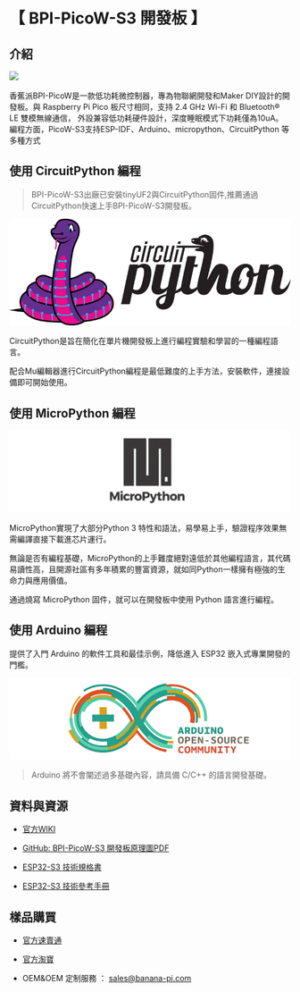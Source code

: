 # 【 BPI-PicoW-S3 開發板 】

## 介紹

![](assets/images/BPI-PicoW-S3_banner.jpg)

香蕉派BPI-PicoW是一款低功耗微控制器，專為物聯網開發和Maker DIY設計的開發板。與 Raspberry Pi Pico 板尺寸相同，支持 2.4 GHz Wi-Fi 和 Bluetooth® LE 雙模無線通信， 外設兼容低功耗硬件設計，深度睡眠模式下功耗僅為10uA。編程方面，PicoW-S3支持ESP-IDF、Arduino、micropython、CircuitPython 等多種方式

## 使用 CircuitPython 編程

> BPI-PicoW-S3出廠已安裝tinyUF2與CircuitPython固件,推薦通過CircuitPython快速上手BPI-PicoW-S3開發板。

![](assets/images/CircuitPython_Repo_header_logo.jpg)

CircuitPython是旨在簡化在單片機開發板上進行編程實驗和學習的一種編程語言。

配合Mu編輯器進行CircuitPython編程是最低難度的上手方法，安裝軟件，連接設備即可開始使用。

## 使用 MicroPython 編程

![](assets/images/Mircopython.png)

MicroPython實現了大部分Python 3 特性和語法，易學易上手，驗證程序效果無需編譯直接下載進芯片運行。

無論是否有編程基礎，MicroPython的上手難度絕對遠低於其他編程語言，其代碼易讀性高，且開源社區有多年積累的豐富資源，就如同Python一樣擁有極強的生命力與應用價值。

通過燒寫 MicroPython 固件，就可以在開發板中使用 Python 語言進行編程。
## 使用 Arduino 編程

提供了入門 Arduino 的軟件工具和最佳示例，降低進入 ESP32 嵌入式專業開發的門檻。

![](assets/images/Arduino_logo_1200x350.png)

>Arduino 將不會闡述過多基礎內容，請具備 C/C++ 的語言開發基礎。

## 資料與資源

- [官方WIKI](https://wiki.banana-pi.org/BPI-PicoW-S3_%E5%BC%80%E5%8F%91%E6%9D%BF) 

- [GitHub: BPI-PicoW-S3 開發板原理圖PDF](https://github.com/BPI-STEAM/BPI-PicoW-Doc/blob/main/sch/BPI-PicoW-V0.4.pdf) 

- [ESP32-S3 技術規格書](https://www.espressif.com/sites/default/files/documentation/esp32-s3_datasheet_cn.pdf)

- [ESP32-S3 技術參考手冊](https://www.espressif.com/sites/default/files/documentation/esp32-s3_technical_reference_manual_cn.pdf)

## 樣品購買

- [官方速賣通](https://www.aliexpress.com/item/1005004775634442.html?spm=5261.ProductManageOnline.0.0.15744edfAyCaNk)

- [官方淘寶](https://item.taobao.com/item.htm?spm=a2126o.success.0.0.25b04831CHV1Nc&id=684134360199)

- OEM&OEM 定制服務 ： sales@banana-pi.com